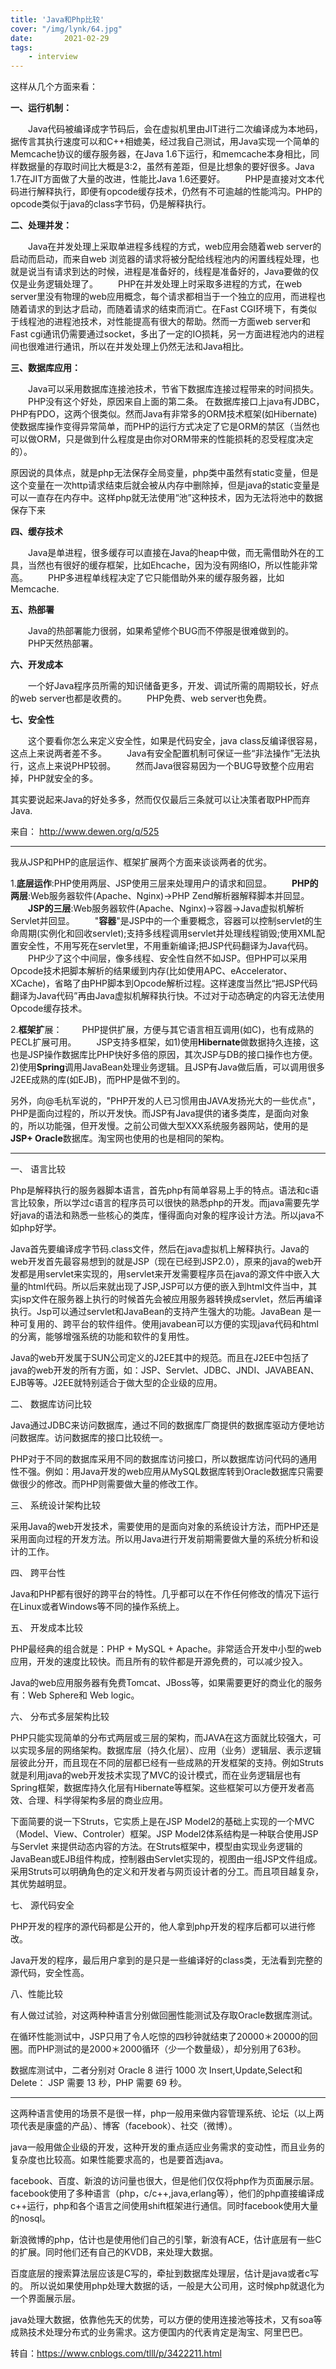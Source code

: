 ```yaml
---
title: 'Java和Php比较'
cover: "/img/lynk/64.jpg"
date:       2021-02-29
tags:
	- interview
---
```










这样从几个方面来看：



**一、运行机制：**

　　Java代码被编译成字节码后，会在虚拟机里由JIT进行二次编译成为本地码，据传言其执行速度可以和C++相媲美，经过我自己测试，用Java实现一个简单的Memcache协议的缓存服务器，在Java 1.6下运行，和memcache本身相比，同样数据量的存取时间比大概是3:2，虽然有差距，但是比想象的要好很多。Java 1.7在JIT方面做了大量的改进，性能比Java 1.6还要好。
　　PHP是直接对文本代码进行解释执行，即便有opcode缓存技术，仍然有不可逾越的性能鸿沟。PHP的opcode类似于java的class字节码，仍是解释执行。

**二、处理并发：**

　　Java在并发处理上采取单进程多线程的方式，web应用会随着web server的启动而启动，而来自web 浏览器的请求将被分配给线程池内的闲置线程处理，也就是说当有请求到达的时候，进程是准备好的，线程是准备好的，Java要做的仅仅是业务逻辑处理了。
　　PHP在并发处理上时采取多进程的方式，在web server里没有物理的web应用概念，每个请求都相当于一个独立的应用，而进程也随着请求的到达才启动，而随着请求的结束而消亡。在Fast CGI环境下，有类似于线程池的进程池技术，对性能提高有很大的帮助。然而一方面web server和Fast cgi通讯仍需要通过socket，多出了一定的IO损耗，另一方面进程池内的进程间也很难进行通讯，所以在并发处理上仍然无法和Java相比。

**三、数据库应用：**

　　Java可以采用数据库连接池技术，节省下数据库连接过程带来的时间损失。
　　PHP没有这个好处，原因来自上面的第二条。
在数据库接口上java有JDBC，PHP有PDO，这两个很类似。然而Java有非常多的ORM技术框架(如Hibernate)使数据库操作变得异常简单，而PHP的运行方式决定了它是ORM的禁区（当然也可以做ORM，只是做到什么程度是由你对ORM带来的性能损耗的忍受程度决定的）。

原因说的具体点，就是php无法保存全局变量，php类中虽然有static变量，但是这个变量在一次http请求结束后就会被从内存中删除掉，但是java的static变量是可以一直存在内存中。这样php就无法使用“池”这种技术，因为无法将池中的数据保存下来

**四、缓存技术**

　　Java是单进程，很多缓存可以直接在Java的heap中做，而无需借助外在的工具，当然也有很好的缓存框架，比如Ehcache，因为没有网络IO，所以性能非常高。
　　PHP多进程单线程决定了它只能借助外来的缓存服务器，比如Memcache.

**五、热部署**

　　Java的热部署能力很弱，如果希望修个BUG而不停服是很难做到的。
　　PHP天然热部署。

**六、开发成本**

　　一个好Java程序员所需的知识储备更多，开发、调试所需的周期较长，好点的web server也都是收费的。
　　PHP免费、web server也免费。

**七、安全性**

　　这个要看你怎么来定义安全性，如果是代码安全，java class反编译很容易，这点上来说两者差不多。
　　Java有安全配置机制可保证一些“非法操作”无法执行，这点上来说PHP较弱。
　　然而Java很容易因为一个BUG导致整个应用宕掉，PHP就安全的多。

其实要说起来Java的好处多多，然而仅仅最后三条就可以让决策者取PHP而弃Java.

来自： <http://www.dewen.org/q/525>

 

 

------

 

我从JSP和PHP的底层运作、框架扩展两个方面来谈谈两者的优劣。

1.**底层运作**:PHP使用两层、JSP使用三层来处理用户的请求和回显。
　　**PHP的两层**:Web服务器软件(Apache、Nginx)->PHP Zend解析器解释脚本并回显。
　　**JSP的三层**:Web服务器软件(Apache、Nginx)->容器->Java虚拟机解析Servlet并回显。
　　"**容器**"是JSP中的一个重要概念，容器可以控制servlet的生命周期(实例化和回收servlet);支持多线程调用servlet并处理线程销毁;使用XML配置安全性，不用写死在servlet里，不用重新编译;把JSP代码翻译为Java代码。
　　PHP少了这个中间层，像多线程、安全性自然不如JSP。但PHP可以采用Opcode技术把脚本解析的结果缓到内存(比如使用APC、eAccelerator、XCache)，省略了由PHP脚本到Opcode解析过程。这样速度当然比“把JSP代码翻译为Java代码”再由Java虚拟机解释执行快。不过对于动态确定的内容无法使用Opcode缓存技术。

2.**框架扩**展：
　　PHP提供扩展，方便与其它语言相互调用(如C)，也有成熟的PECL扩展可用。
　　JSP支持多框架，如1)使用**Hibernate**做数据持久连接，这也是JSP操作数据库比PHP快好多倍的原因，其次JSP与DB的接口操作也方便。2)使用**Spring**调用JavaBean处理业务逻辑。且JSP有Java做后盾，可以调用很多J2EE成熟的库(如EJB)，而PHP是做不到的。

另外，向@毛杭军说的，"PHP开发的人已习惯用由JAVA发扬光大的一些优点"，PHP是面向过程的，所以开发快。而JSP有Java提供的诸多类库，是面向对象的，所以功能强，但开发慢。之前公司做大型XXX系统服务器网站，使用的是**JSP+ Oracle**数据库。淘宝网也使用的也是相同的架构。

 

------

 

一、 语言比较

Php是解释执行的服务器脚本语言，首先php有简单容易上手的特点。语法和c语言比较象，所以学过c语言的程序员可以很快的熟悉php的开发。而java需要先学好java的语法和熟悉一些核心的类库，懂得面向对象的程序设计方法。所以java不如php好学。

Java首先要编译成字节码.class文件，然后在java虚拟机上解释执行。Java的web开发首先最容易想到的就是JSP（现在已经到JSP2.0），原来的java的web开发都是用servlet来实现的，用servlet来开发需要程序员在java的源文件中嵌入大量的html代码。所以后来就出现了JSP,JSP可以方便的嵌入到html文件当中，其实jsp文件在服务器上执行的时候首先会被应用服务器转换成servlet，然后再编译执行。Jsp可以通过servlet和JavaBean的支持产生强大的功能。JavaBean 是一种可复用的、跨平台的软件组件。使用javabean可以方便的实现java代码和html的分离，能够增强系统的功能和软件的复用性。

Java的web开发属于SUN公司定义的J2EE其中的规范。而且在J2EE中包括了java的web开发的所有方面，如：JSP、Servlet、JDBC、JNDI、JAVABEAN、EJB等等。J2EE就特别适合于做大型的企业级的应用。

二、 数据库访问比较

Java通过JDBC来访问数据库，通过不同的数据库厂商提供的数据库驱动方便地访问数据库。访问数据库的接口比较统一。

PHP对于不同的数据库采用不同的数据库访问接口，所以数据库访问代码的通用性不强。例如：用Java开发的web应用从MySQL数据库转到Oracle数据库只需要做很少的修改。而PHP则需要做大量的修改工作。

三、 系统设计架构比较

采用Java的web开发技术，需要使用的是面向对象的系统设计方法，而PHP还是采用面向过程的开发方法。所以用Java进行开发前期需要做大量的系统分析和设计的工作。

四、 跨平台性

Java和PHP都有很好的跨平台的特性。几乎都可以在不作任何修改的情况下运行在Linux或者Windows等不同的操作系统上。

五、 开发成本比较

PHP最经典的组合就是：PHP + MySQL + Apache。非常适合开发中小型的web应用，开发的速度比较快。而且所有的软件都是开源免费的，可以减少投入。

Java的web应用服务器有免费Tomcat、JBoss等，如果需要更好的商业化的服务有：Web Sphere和 Web logic。

六、 分布式多层架构比较

PHP只能实现简单的分布式两层或三层的架构，而JAVA在这方面就比较强大，可以实现多层的网络架构。数据库层（持久化层）、应用（业务）逻辑层、表示逻辑层彼此分开，而且现在不同的层都已经有一些成熟的开发框架的支持。例如Struts就是利用java的web开发技术实现了MVC的设计模式，而在业务逻辑层也有Spring框架，数据库持久化层有Hibernate等框架。这些框架可以方便开发者高效、合理、科学得架构多层的商业应用。

下面简要的说一下Struts，它实质上是在JSP Model2的基础上实现的一个MVC（Model、View、Controler）框架。JSP Model2体系结构是一种联合使用JSP 与Servlet 来提供动态内容的方法。在Struts框架中，模型由实现业务逻辑的JavaBean或EJB组件构成，控制器由Servlet实现的，视图由一组JSP文件组成。采用Struts可以明确角色的定义和开发者与网页设计者的分工。而且项目越复杂，其优势越明显。

七、 源代码安全

PHP开发的程序的源代码都是公开的，他人拿到php开发的程序后都可以进行修改。

Java开发的程序，最后用户拿到的是只是一些编译好的class类，无法看到完整的源代码，安全性高。

八、性能比较

有人做过试验，对这两种种语言分别做回圈性能测试及存取Oracle数据库测试。

在循环性能测试中，JSP只用了令人吃惊的四秒钟就结束了20000＊20000的回圈。而PHP测试的是2000＊2000循环（少一个数量级），却分别用了63秒。

数据库测试中，二者分别对 Oracle 8 进行 1000 次 Insert,Update,Select和Delete： JSP 需要 13 秒，PHP 需要 69 秒。

 

------

 

这两种语言使用的场景不是很一样，php一般用来做内容管理系统、论坛（以上两项代表是康盛的产品）、博客（facebook）、社交（微博）。

java一般用做企业级的开发，这种开发的重点适应业务需求的变动性，而且业务的复杂度也比较高。如果性能要求高的，也是要首选java。

facebook、百度、新浪的访问量也很大，但是他们仅仅将php作为页面展示层。facebook使用了多种语言（php，c/c++,java,erlang等），他们的php直接编译成c++运行，php和各个语言之间使用shift框架进行通信。同时facebook使用大量的nosql。

新浪微博的php，估计也是使用他们自己的引擎，新浪有ACE，估计底层有一些C的扩展。同时他们还有自己的KVDB，来处理大数据。

百度底层的搜索算法层应该是C写的，牵扯到数据库处理层，估计是java或者c写的。
所以说如果使用php处理大数据的话，一般是大公司用，这时候php就退化为一个界面展示层。

java处理大数据，依靠他先天的优势，可以方便的使用连接池等技术，又有soa等成熟技术处理分布式的业务需求。这方便国内的代表肯定是淘宝、阿里巴巴。

 

转自：https://www.cnblogs.com/tlll/p/3422211.html



